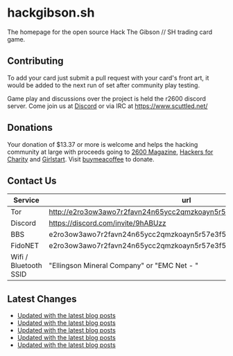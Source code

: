 # hackgibson.sh
The homepage for the open source Hack The Gibson // SH trading card game.


## Contributing

To add your card just submit a pull request with your card's front art, it would be added to the next run of set after community play testing.

Game play and discussions over the project is held the r2600 discord server. Come join us at [Discord](https://discord.com/invite/9hABUzz) or via IRC at https://www.scuttled.net/


## Donations

Your donation of $13.37 or more is welcome and helps the hacking community at large with proceeds going to [2600 Magazine](https://2600.com/), [Hackers for Charity](https://hackersforcharity.org) and [Girlstart](https://girlstart.org).  Visit [buymeacoffee](https://www.buymeacoffee.com/hackgibson.sh) to donate.


## Contact Us

Service | url
-|-
Tor | http://e2ro3ow3awo7r2favn24n65ycc2qmzkoayn5r57e3f56nvjwdcgg32ad.onion
Discord | https://discord.com/invite/9hABUzz
BBS | e2ro3ow3awo7r2favn24n65ycc2qmzkoayn5r57e3f56nvjwdcgg32ad.onion:23
FidoNET | e2ro3ow3awo7r2favn24n65ycc2qmzkoayn5r57e3f56nvjwdcgg32ad.onion:24554
Wifi / Bluetooth SSID | "Ellingson Mineral Company" or "EMC Net - <fidonet address>"

## Latest Changes
<!-- BLOG-POST-LIST:START -->
- [Updated with the latest blog posts](https://github.com/DFW2600/hackgibson.sh/commit/b9237ee5f1c929f3ede886d1fe3b1d7f65398ebd)
- [Updated with the latest blog posts](https://github.com/DFW2600/hackgibson.sh/commit/cbd61f00a06f3f0f3ca939cb39e8f22479172767)
- [Updated with the latest blog posts](https://github.com/DFW2600/hackgibson.sh/commit/9c40a8a6f4cb637e47ebefaf79ff8326f4a6f78c)
- [Updated with the latest blog posts](https://github.com/DFW2600/hackgibson.sh/commit/cbe33f29257f38d7d5ec4236f277645d06fb9c2d)
- [Updated with the latest blog posts](https://github.com/DFW2600/hackgibson.sh/commit/c7595ea74e49be99c0c28daa32b1909c1ab8d9d4)
<!-- BLOG-POST-LIST:END -->
